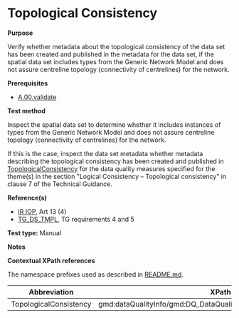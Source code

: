 # Topological Consistency

**Purpose**

Verify whether metadata about the topological consistency of the data set has been created and published in the metadata for the data set, if the spatial data set includes types from the Generic Network Model and does not assure centreline topology (connectivity of centrelines) for the network.

**Prerequisites**

* [A.00.validate](A.00.validate.md)

**Test method**

Inspect the spatial data set to determine whether it includes instances of types from the Generic Network Model and does not assure centreline topology (connectivity of centrelines) for the network.

If this is the case, inspect the data set metadata whether metadata describing the topological consistency has been created and published in [TopologicalConsistency](#topo) for the data quality measures specified for the theme(s) in the section "Logical Consistency – Topological consistency" in clause 7 of the Technical Guidance.

**Reference(s)**	 

* [IR IOP](./README.md#ref_IR_IOP), Art 13 (4)
* [TG_DS_TMPL](./README.md#ref_TG_DS_TMPL), TG requirements 4 and 5 

**Test type:** Manual

**Notes**

**Contextual XPath references**

The namespace prefixes used as described in [README.md](./README.md#namespaces).

Abbreviation                                   |  XPath expression (relative to gmd:MD_Metadata)
-----------------------------------------------| -------------------------------------------------------------------------
TopologicalConsistency <a name="distributionFormat"></a>   | gmd:dataQualityInfo/gmd:DQ_DataQuality/gmd:report/DQ_TopologicalConsistency/result/DQ_QuantitativeResult/value